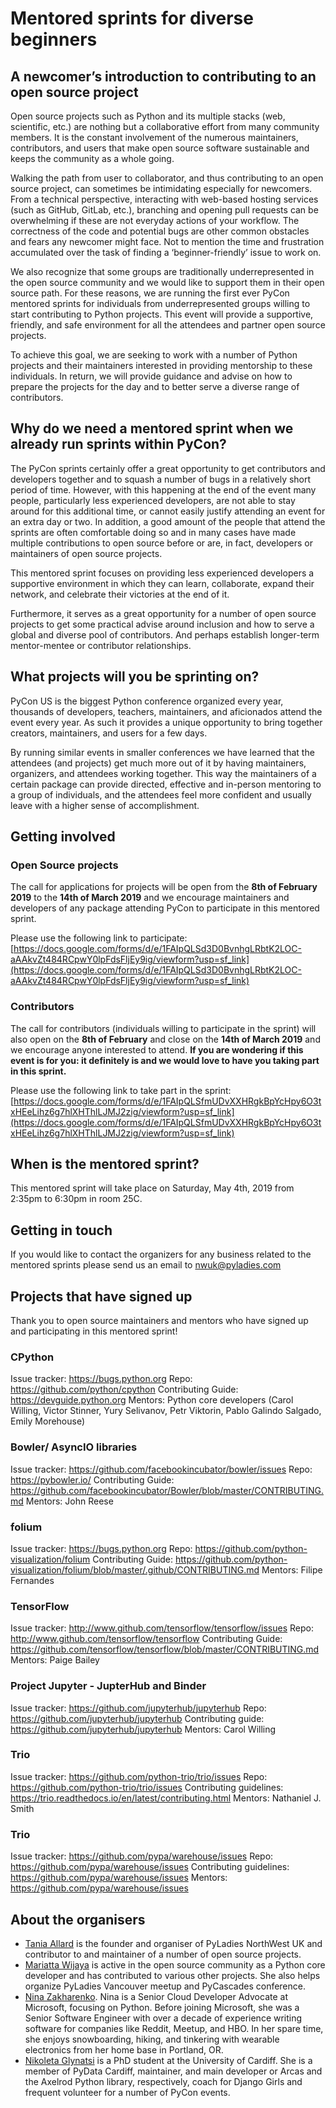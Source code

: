 # Mentored sprints for diverse beginners
## A newcomer’s introduction to contributing to an open source project

Open source projects such as Python and its multiple stacks (web, scientific, etc.) are nothing but a collaborative effort from many community members. It is the constant involvement of the numerous maintainers, contributors, and users that make open source software sustainable and keeps the community as a whole going.

Walking the path from user to collaborator, and thus contributing to an open source project, can sometimes be intimidating especially for newcomers. From a technical perspective, interacting with web-based hosting services (such as GitHub, GitLab, etc.), branching and opening pull requests can be overwhelming if these are not everyday actions of your workflow. The correctness of the code and potential bugs are other common obstacles and fears any newcomer might face. Not to mention the time and frustration accumulated over the task of finding a ‘beginner-friendly’ issue to work on.

We also recognize that some groups are traditionally underrepresented in the open source community and we would like to support them in their open source path.
For these reasons, we are running the first ever PyCon mentored sprints for individuals from underrepresented groups willing to start contributing to Python projects. This event will provide a supportive, friendly, and safe environment for all the attendees and partner open source projects.

To achieve this goal, we are seeking to work with a number of Python projects and their maintainers interested in providing mentorship
to these individuals. In return, we will provide guidance and advise on how to prepare the projects for the day and to better serve a diverse range of contributors.

## Why do we need a mentored sprint when we already run sprints within PyCon?

The PyCon sprints certainly offer a great opportunity to get contributors and developers together and to squash a number of bugs in a relatively short period of time. However, with this happening at the end of the event many people, particularly less experienced developers, are not able to stay around for this additional time, or cannot easily justify attending an event for an extra day or two. In addition, a good amount of the people that attend the sprints are often comfortable doing so and in many cases have made multiple contributions to open source before or are, in fact, developers or maintainers of open source projects.

This mentored sprint focuses on providing less experienced developers a supportive environment in which they can learn, collaborate, expand their network, and celebrate their victories at the end of it.

Furthermore, it serves as a great opportunity for a number of open source projects to get some practical advise around inclusion and how to serve a global and diverse pool of contributors. And perhaps establish longer-term mentor-mentee or contributor relationships.


## What projects will you be sprinting on?

PyCon US is the biggest Python conference organized every year, thousands of developers, teachers, maintainers, and aficionados attend the event every year. As such it provides a unique opportunity to bring together creators, 
maintainers, and users for a few days.

By running similar events in smaller conferences we have learned that the attendees (and projects) get much more out of it by having maintainers, organizers, and attendees working together. This way the maintainers of a certain package can provide directed, effective and in-person mentoring to a group of individuals, and the attendees feel more confident and usually leave with a higher sense of accomplishment.

## Getting involved

### Open Source projects

The call for applications for projects will be open from the **8th of February 2019**  to the **14th of March 2019** and  we encourage
maintainers and developers of any package attending PyCon to participate in this mentored sprint. 

Please use the following link to participate: [https://docs.google.com/forms/d/e/1FAIpQLSd3D0BvnhgLRbtK2LOC-aAAkvZt484RCpwY0lpFdsFljEy9ig/viewform?usp=sf_link](https://docs.google.com/forms/d/e/1FAIpQLSd3D0BvnhgLRbtK2LOC-aAAkvZt484RCpwY0lpFdsFljEy9ig/viewform?usp=sf_link)

### Contributors

The call for contributors (individuals willing to participate in the sprint) will also open on the **8th of February** and close on the **14th of March 2019** and we encourage anyone interested to attend.
**If you are wondering if this event is for you: it definitely is and we would love to have you taking part in this sprint.**

Please use the following link to take part in the sprint: [https://docs.google.com/forms/d/e/1FAIpQLSfmUDvXXHRgkBpYcHpy6O3txHEeLihz6g7hlXHThlLJMJ2zig/viewform?usp=sf_link](https://docs.google.com/forms/d/e/1FAIpQLSfmUDvXXHRgkBpYcHpy6O3txHEeLihz6g7hlXHThlLJMJ2zig/viewform?usp=sf_link)

## When is the mentored sprint?

This mentored sprint will take place on Saturday, May 4th, 2019 from 2:35pm to 6:30pm in room 25C.

## Getting in touch

If you would like to contact the organizers for any business related to the mentored sprints please send us an email to nwuk@pyladies.com

## Projects that have signed up

Thank you to open source maintainers and mentors who have signed up and participating in this mentored sprint!

### CPython

Issue tracker: https://bugs.python.org
Repo: https://github.com/python/cpython
Contributing Guide: https://devguide.python.org
Mentors: Python core developers (Carol Willing, Victor Stinner, Yury Selivanov, Petr Viktorin, Pablo Galindo Salgado, Emily Morehouse)

### Bowler/ AsyncIO libraries

Issue tracker: https://github.com/facebookincubator/bowler/issues
Repo: https://pybowler.io/
Contributing Guide: https://github.com/facebookincubator/Bowler/blob/master/CONTRIBUTING.md
Mentors: John Reese

### folium

Issue tracker: https://bugs.python.org
Repo: https://github.com/python-visualization/folium
Contributing Guide: https://github.com/python-visualization/folium/blob/master/.github/CONTRIBUTING.md
Mentors: Filipe Fernandes

### TensorFlow

Issue tracker: http://www.github.com/tensorflow/tensorflow/issues
Repo: http://www.github.com/tensorflow/tensorflow
Contributing Guide: https://github.com/tensorflow/tensorflow/blob/master/CONTRIBUTING.md
Mentors: Paige Bailey

### Project Jupyter - JupterHub and Binder
Issue tracker: https://github.com/jupyterhub/jupyterhub
Repo: https://github.com/jupyterhub/jupyterhub
Contributing guide: https://github.com/jupyterhub/jupyterhub
Mentors: Carol Willing

### Trio
Issue tracker: https://github.com/python-trio/trio/issues
Repo: https://github.com/python-trio/trio/issues
Contributing guidelines: https://trio.readthedocs.io/en/latest/contributing.html
Mentors: Nathaniel J. Smith


### Trio
Issue tracker: https://github.com/pypa/warehouse/issues
Repo: https://github.com/pypa/warehouse/issues
Contributing guidelines: https://github.com/pypa/warehouse/issues
Mentors: https://github.com/pypa/warehouse/issues


## About the organisers

- [Tania Allard](https://twitter.com/ixek) is the founder and organiser of PyLadies NorthWest UK and contributor to and maintainer of a number of open source projects. 
- [Mariatta Wijaya](https://twitter.com/mariatta) is active in the open source community as a Python core developer and has contributed to various other projects. She also helps organize PyLadies Vancouver meetup and PyCascades conference.
- [Nina Zakharenko](https://twitter.com/nnja). Nina is a Senior Cloud Developer Advocate at Microsoft, focusing on Python. Before joining Microsoft, she was a Senior Software Engineer with over a decade of experience writing software for companies like Reddit, Meetup, and HBO. In her spare time, she enjoys snowboarding, hiking, and tinkering with wearable electronics from her home base in Portland, OR. 
- [Nikoleta Glynatsi](https://twitter.com/NikoletaGlyn) is a PhD student at the University of Cardiff. She is a member of PyData Cardiff, maintainer, and main developer or Arcas and the Axelrod Python library, respectively, coach for Django Girls and frequent volunteer for a number of PyCon events.
